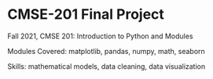 # CMSE-201 Final Project

Fall 2021, CMSE 201: Introduction to Python and Modules

Modules Covered: matplotlib, pandas, numpy, math, seaborn

Skills: mathematical models, data cleaning, data visualization
